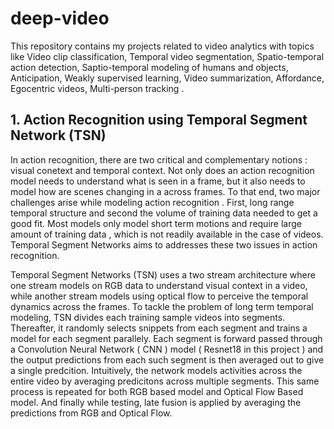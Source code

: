# deep-video
This repository contains my projects related to video analytics with topics like Video clip classification, Temporal video segmentation, Spatio-temporal action detection, Saptio-temporal modeling of humans and objects, Anticipation, Weakly supervised learning, Video summarization, Affordance, Egocentric videos, Multi-person tracking .

## 1. Action Recognition using Temporal Segment Network (TSN)
In action recognition, there are two critical and complementary notions : visual conetext and temporal context. Not only does an action recognition model needs to understand what is seen in a frame, but it also needs to model how are scenes changing in a across frames. To that end, two major challenges arise while modeling action recognition . First, long range temporal structure and second the volume of training data needed to get a good fit. Most models only model short term motions and require large amount of training data , which is not readily available in the case of videos. Temporal Segment Networks aims to addresses these two issues in action recognition.

Temporal Segment Networks (TSN) uses a two stream architecture where one stream models on RGB data to understand visual context in a video, while another stream models using optical flow to perceive the temporal dynamics across the frames. To tackle the problem of long term temporal modeling, TSN divides each training sample videos into segments. Thereafter, it randomly selects snippets from each segment and trains a model for each segment parallely. Each segment is forward passed through a Convolution Neural Network ( CNN ) model ( Resnet18 in this project ) and the output predictions from each such segment is then averaged out to give a single predcition. Intuitively, the network models activities across the entire video by averaging predicitons across multiple segments. This same process is repeated for both RGB based model and Optical Flow Based model. And finally while testing, late fusion is applied by averaging the predictions from RGB and Optical Flow. 
